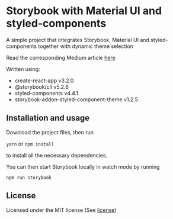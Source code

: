 # Storybook with Material UI and styled-components

A simple project that integrates Storybook, Material UI and styled-components together with dynamic theme selection

Read the corresponding Medium article [here]()

Written using:

- create-react-app v3.2.0
- @storybook/cli v5.2.6
- styled-components v4.4.1
- storybook-addon-styled-component-theme v1.2.5

## Installation and usage

Download the project files, then run 

`yarn` or `npm install`

to install all the necessary dependencies.

You can then start Storybook locally in watch mode by running 

`npm run storybook`

## License

Licensed under the MIT license (See [license](LICENSE))
